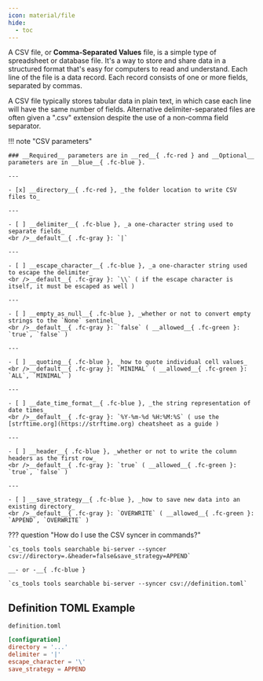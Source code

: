 ```yaml
---
icon: material/file
hide:
  - toc
---
```


A CSV file, or __Comma-Separated Values__ file, is a simple type of spreadsheet or database file. It's a way to store and share data in a structured format that's easy for computers to read and understand. Each line of the file is a data record. Each record consists of one or more fields, separated by commas.

A CSV file typically stores tabular data in plain text, in which case each line will have the same number of fields. Alternative delimiter-separated files are often given a ".csv" extension despite the use of a non-comma field separator.

!!! note "CSV parameters"

    ### __Required__ parameters are in __red__{ .fc-red } and __Optional__ parameters are in __blue__{ .fc-blue }.
    
    ---

    - [x] __directory__{ .fc-red }, _the folder location to write CSV files to_

    ---

    - [ ] __delimiter__{ .fc-blue }, _a one-character string used to separate fields_
    <br />__default__{ .fc-gray }: `|`
 
    ---

    - [ ] __escape_character__{ .fc-blue }, _a one-character string used to escape the delimiter_
    <br />__default__{ .fc-gray }: `\\` ( if the escape character is itself, it must be escaped as well )

    ---

    - [ ] __empty_as_null__{ .fc-blue }, _whether or not to convert empty strings to the `None` sentinel_
    <br />__default__{ .fc-gray }: `false` ( __allowed__{ .fc-green }: `true`, `false` )
    
    ---

    - [ ] __quoting__{ .fc-blue }, _how to quote individual cell values_
    <br />__default__{ .fc-gray }: `MINIMAL` ( __allowed__{ .fc-green }: `ALL`, `MINIMAL` )
    
    ---

    - [ ] __date_time_format__{ .fc-blue }, _the string representation of date times_
    <br />__default__{ .fc-gray }: `%Y-%m-%d %H:%M:%S` ( use the [strftime.org](https://strftime.org) cheatsheet as a guide )
    
    ---

    - [ ] __header__{ .fc-blue }, _whether or not to write the column headers as the first row_
    <br />__default__{ .fc-gray }: `true` ( __allowed__{ .fc-green }: `true`, `false` )
    
    ---

    - [ ] __save_strategy__{ .fc-blue }, _how to save new data into an existing directory_
    <br />__default__{ .fc-gray }: `OVERWRITE` ( __allowed__{ .fc-green }: `APPEND`, `OVERWRITE` )


??? question "How do I use the CSV syncer in commands?"

    `cs_tools tools searchable bi-server --syncer csv://directory=.&header=false&save_strategy=APPEND`

    __- or -__{ .fc-blue }

    `cs_tools tools searchable bi-server --syncer csv://definition.toml`


## Definition TOML Example

`definition.toml`
```toml
[configuration]
directory = '...'
delimiter = '|'
escape_character = '\'
save_strategy = APPEND
```